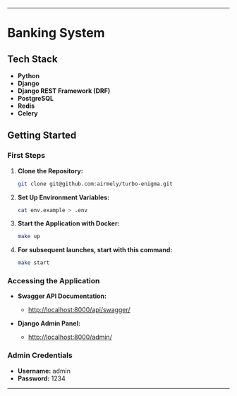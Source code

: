 
---

# Banking System

## Tech Stack
- **Python**
- **Django**
- **Django REST Framework (DRF)**
- **PostgreSQL**
- **Redis**
- **Celery**

## Getting Started

### First Steps

1. **Clone the Repository:**
   ```bash
   git clone git@github.com:airmely/turbo-enigma.git
   ```

2. **Set Up Environment Variables:**
   ```bash
   cat env.example > .env
   ```

3. **Start the Application with Docker:**
   ```bash
   make up
   ```
   
4. **For subsequent launches, start with this command:**
    ```bash
    make start
    ```

### Accessing the Application

- **Swagger API Documentation:**
  - [http://localhost:8000/api/swagger/](http://localhost:8000/api/swagger/)

- **Django Admin Panel:**
  - [http://localhost:8000/admin/](http://localhost:8000/admin/)

### Admin Credentials

- **Username:** admin
- **Password:** 1234

---
